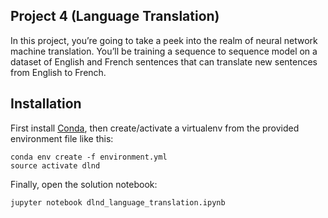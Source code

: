 ## Project 4 (Language Translation)

In this project, you’re going to take a peek into the realm of neural network machine translation. You’ll be training a sequence to sequence model on a dataset of English and French sentences that can translate new sentences from English to French.

## Installation
First install [Conda](https://conda.io/docs/user-guide/install/index.html), then create/activate a virtualenv from the provided environment file like this:

```
conda env create -f environment.yml
source activate dlnd 
```

Finally, open the solution notebook:
```
jupyter notebook dlnd_language_translation.ipynb 
```

